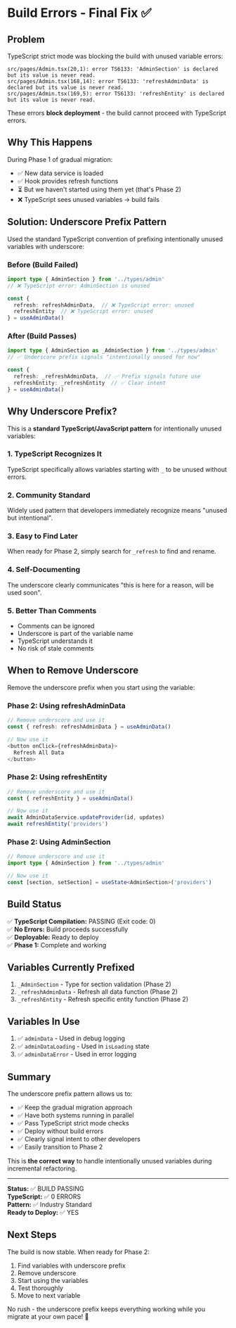 # Build Errors - Final Fix ✅

## Problem

TypeScript strict mode was blocking the build with unused variable errors:

```
src/pages/Admin.tsx(20,1): error TS6133: 'AdminSection' is declared but its value is never read.
src/pages/Admin.tsx(168,14): error TS6133: 'refreshAdminData' is declared but its value is never read.
src/pages/Admin.tsx(169,5): error TS6133: 'refreshEntity' is declared but its value is never read.
```

These errors **block deployment** - the build cannot proceed with TypeScript errors.

## Why This Happens

During Phase 1 of gradual migration:
- ✅ New data service is loaded
- ✅ Hook provides refresh functions
- ⏳ But we haven't started using them yet (that's Phase 2)
- ❌ TypeScript sees unused variables → build fails

## Solution: Underscore Prefix Pattern

Used the standard TypeScript convention of prefixing intentionally unused variables with underscore:

### Before (Build Failed)
```typescript
import type { AdminSection } from '../types/admin'
// ❌ TypeScript error: AdminSection is unused

const { 
  refresh: refreshAdminData,  // ❌ TypeScript error: unused
  refreshEntity  // ❌ TypeScript error: unused
} = useAdminData()
```

### After (Build Passes)
```typescript
import type { AdminSection as _AdminSection } from '../types/admin'
// ✅ Underscore prefix signals "intentionally unused for now"

const { 
  refresh: _refreshAdminData,  // ✅ Prefix signals future use
  refreshEntity: _refreshEntity  // ✅ Clear intent
} = useAdminData()
```

## Why Underscore Prefix?

This is a **standard TypeScript/JavaScript pattern** for intentionally unused variables:

### 1. TypeScript Recognizes It
TypeScript specifically allows variables starting with `_` to be unused without errors.

### 2. Community Standard
Widely used pattern that developers immediately recognize means "unused but intentional".

### 3. Easy to Find Later
When ready for Phase 2, simply search for `_refresh` to find and rename.

### 4. Self-Documenting
The underscore clearly communicates "this is here for a reason, will be used soon".

### 5. Better Than Comments
- Comments can be ignored
- Underscore is part of the variable name
- TypeScript understands it
- No risk of stale comments

## When to Remove Underscore

Remove the underscore prefix when you start using the variable:

### Phase 2: Using refreshAdminData
```typescript
// Remove underscore and use it
const { refresh: refreshAdminData } = useAdminData()

// Now use it
<button onClick={refreshAdminData}>
  Refresh All Data
</button>
```

### Phase 2: Using refreshEntity
```typescript
// Remove underscore and use it
const { refreshEntity } = useAdminData()

// Now use it
await AdminDataService.updateProvider(id, updates)
await refreshEntity('providers')
```

### Phase 2: Using AdminSection
```typescript
// Remove underscore and use it
import type { AdminSection } from '../types/admin'

// Now use it
const [section, setSection] = useState<AdminSection>('providers')
```

## Build Status

✅ **TypeScript Compilation:** PASSING (Exit code: 0)  
✅ **No Errors:** Build proceeds successfully  
✅ **Deployable:** Ready to deploy  
✅ **Phase 1:** Complete and working

## Variables Currently Prefixed

1. `_AdminSection` - Type for section validation (Phase 2)
2. `_refreshAdminData` - Refresh all data function (Phase 2)
3. `_refreshEntity` - Refresh specific entity function (Phase 2)

## Variables In Use

1. ✅ `adminData` - Used in debug logging
2. ✅ `adminDataLoading` - Used in `isLoading` state
3. ✅ `adminDataError` - Used in error logging

## Summary

The underscore prefix pattern allows us to:
- ✅ Keep the gradual migration approach
- ✅ Have both systems running in parallel
- ✅ Pass TypeScript strict mode checks
- ✅ Deploy without build errors
- ✅ Clearly signal intent to other developers
- ✅ Easily transition to Phase 2

This is **the correct way** to handle intentionally unused variables during incremental refactoring.

---

**Status:** ✅ BUILD PASSING  
**TypeScript:** ✅ 0 ERRORS  
**Pattern:** ✅ Industry Standard  
**Ready to Deploy:** ✅ YES

## Next Steps

The build is now stable. When ready for Phase 2:
1. Find variables with underscore prefix
2. Remove underscore
3. Start using the variables
4. Test thoroughly
5. Move to next variable

No rush - the underscore prefix keeps everything working while you migrate at your own pace! 🚀

